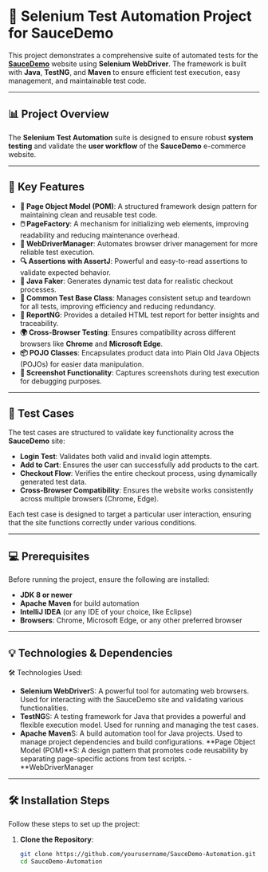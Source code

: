 # 🚀 **Selenium Test Automation Project for SauceDemo**

This project demonstrates a comprehensive suite of automated tests for the **[SauceDemo](https://www.saucedemo.com/)** website using **Selenium WebDriver**. The framework is built with **Java**, **TestNG**, and **Maven** to ensure efficient test execution, easy management, and maintainable test code.

---

## 📊 **Project Overview**

The **Selenium Test Automation** suite is designed to ensure robust **system testing** and validate the **user workflow** of the **SauceDemo** e-commerce website.

---

## 🔑 **Key Features**

- **📐 Page Object Model (POM)**: A structured framework design pattern for maintaining clean and reusable test code.
- **🖱️ PageFactory**: A mechanism for initializing web elements, improving readability and reducing maintenance overhead.
- **🔧 WebDriverManager**: Automates browser driver management for more reliable test execution.
- **🔍 Assertions with AssertJ**: Powerful and easy-to-read assertions to validate expected behavior.
- **🎲 Java Faker**: Generates dynamic test data for realistic checkout processes.
- **🔁 Common Test Base Class**: Manages consistent setup and teardown for all tests, improving efficiency and reducing redundancy.
- **📄 ReportNG**: Provides a detailed HTML test report for better insights and traceability.
- **🌍 Cross-Browser Testing**: Ensures compatibility across different browsers like **Chrome** and **Microsoft Edge**.
- **📦 POJO Classes**: Encapsulates product data into Plain Old Java Objects (POJOs) for easier data manipulation.
- **📸 Screenshot Functionality**: Captures screenshots during test execution for debugging purposes.

---

## 📝 **Test Cases**

The test cases are structured to validate key functionality across the **SauceDemo** site:

- **Login Test**: Validates both valid and invalid login attempts.
- **Add to Cart**: Ensures the user can successfully add products to the cart.
- **Checkout Flow**: Verifies the entire checkout process, using dynamically generated test data.
- **Cross-Browser Compatibility**: Ensures the website works consistently across multiple browsers (Chrome, Edge).

Each test case is designed to target a particular user interaction, ensuring that the site functions correctly under various conditions.

---

## 💻 **Prerequisites**

Before running the project, ensure the following are installed:

- **JDK 8 or newer**
- **Apache Maven** for build automation
- **IntelliJ IDEA** (or any IDE of your choice, like Eclipse)
- **Browsers**: Chrome, Microsoft Edge, or any other preferred browser

---

## 💡 **Technologies & Dependencies**
🛠️ Technologies Used:
- **Selenium WebDriver**S: A powerful tool for automating web browsers. Used for interacting with the SauceDemo site and validating various functionalities.
- **TestNG**S: A testing framework for Java that provides a powerful and flexible execution model. Used for running and managing the test cases.
- **Apache Maven**S: A build automation tool for Java projects. Used to manage project dependencies and build configurations.
  **Page Object Model (POM)**S: A design pattern that promotes code reusability by separating page-specific actions from test scripts.
-**WebDriverManager

---




## 🛠️ **Installation Steps**

Follow these steps to set up the project:

1. **Clone the Repository**:

   ```bash
   git clone https://github.com/yourusername/SauceDemo-Automation.git
   cd SauceDemo-Automation
